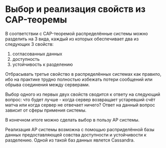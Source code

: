 # Выбор и реализация свойств из CAP-теоремы

В соответствии с CAP-теоремой распределённые системы можно разделить на 3 вида, каждый из которых обеспечивает два из следующих 3 свойств:
  1. согласованных данных
  2. доступность
  3. устойчивость к разделению

Отбрасывать третье свойство в распределённых системах как правило, ибо на практике трудно полностью избежать потери сообщений или обрыва соединения между серверами.

Выбор одного из первых двух свойств сводится к ответу на следующий вопрос: что будет лучше - когда сервер возвращает устаревший счёт матча или когда сервер не отвечает ничего?
Ответ на данный вопрос зависит от сферы примения системы.

В конечном итоге можно сделать выбор в пользу AP системы.

Реализация AP системы возможна с помощью расприделённой базы данных предоставляющей совства доступности и устойчивости к разделению. Одной из такой баз данных явлется Cassandra. 
